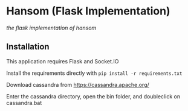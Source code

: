 # Hansom (Flask Implementation)
*the flask implementation of hansom*

## Installation

This application requires Flask and Socket.IO

Install the requirements directly with `pip install -r requirements.txt`

Download cassandra from https://cassandra.apache.org/

Enter the cassandra directory, open the bin folder, and doubleclick on cassandra.bat

